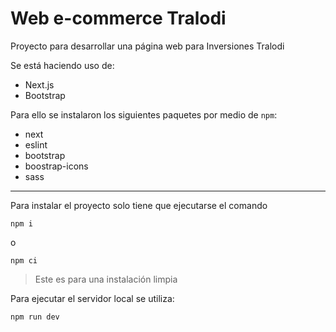 # Web e-commerce Tralodi

Proyecto para desarrollar una página web para Inversiones Tralodi

Se está haciendo uso de:

- Next.js
- Bootstrap

Para ello se instalaron los siguientes paquetes por medio de `npm`:

- next
- eslint
- bootstrap
- boostrap-icons
- sass

---

Para instalar el proyecto solo tiene que ejecutarse el comando

`npm i`

o

`npm ci`

> Este es para una instalación limpia

Para ejecutar el servidor local se utiliza:

`npm run dev`
